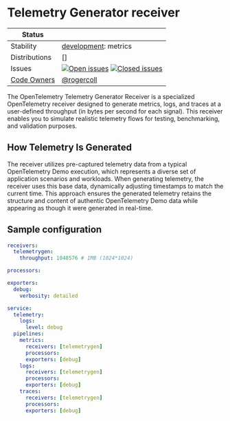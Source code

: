 # Telemetry Generator receiver

<!-- status autogenerated section -->
| Status        |           |
| ------------- |-----------|
| Stability     | [development]: metrics   |
| Distributions | [] |
| Issues        | [![Open issues](https://img.shields.io/github/issues-search/open-telemetry/opentelemetry-collector-contrib?query=is%3Aissue%20is%3Aopen%20label%3Areceiver%2Ftelemetrygen%20&label=open&color=orange&logo=opentelemetry)](https://github.com/open-telemetry/opentelemetry-collector-contrib/issues?q=is%3Aopen+is%3Aissue+label%3Areceiver%2Ftelemetrygen) [![Closed issues](https://img.shields.io/github/issues-search/open-telemetry/opentelemetry-collector-contrib?query=is%3Aissue%20is%3Aclosed%20label%3Areceiver%2Ftelemetrygen%20&label=closed&color=blue&logo=opentelemetry)](https://github.com/open-telemetry/opentelemetry-collector-contrib/issues?q=is%3Aclosed+is%3Aissue+label%3Areceiver%2Ftelemetrygen) |
| [Code Owners](https://github.com/open-telemetry/opentelemetry-collector-contrib/blob/main/CONTRIBUTING.md#becoming-a-code-owner)    | [@rogercoll](https://www.github.com/rogercoll) |

[development]: https://github.com/open-telemetry/opentelemetry-collector/blob/main/docs/component-stability.md#development
<!-- end autogenerated section -->

The OpenTelemetry Telemetry Generator Receiver is a specialized OpenTelemetry receiver designed to generate metrics, logs, and traces at a user-defined throughput (in bytes per second for each signal). This receiver enables you to simulate realistic telemetry flows for testing, benchmarking, and validation purposes.

## How Telemetry Is Generated

The receiver utilizes pre-captured telemetry data from a typical OpenTelemetry Demo execution, which represents a diverse set of application scenarios and workloads. When generating telemetry, the receiver uses this base data, dynamically adjusting timestamps to match the current time. This approach ensures the generated telemetry retains the structure and content of authentic OpenTelemetry Demo data while appearing as though it were generated in real-time.

## Sample configuration

```yaml
receivers:
  telemetrygen:
    throughput: 1048576 # 1MB (1024*1024)

processors:

exporters:
  debug:
    verbosity: detailed

service:
  telemetry:
    logs:
      level: debug
  pipelines:
    metrics:
      receivers: [telemetrygen]
      processors:
      exporters: [debug]
    logs:
      receivers: [telemetrygen]
      processors:
      exporters: [debug]
    traces:
      receivers: [telemetrygen]
      processors:
      exporters: [debug]
```
